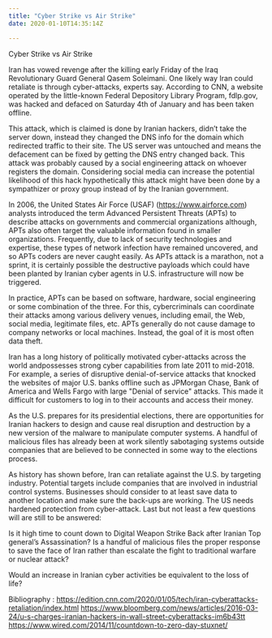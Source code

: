 ```yaml
---
title: "Cyber Strike vs Air Strike"
date: 2020-01-10T14:35:14Z

---
```


Cyber Strike vs Air Strike

Iran has vowed revenge after the killing early Friday of the Iraq Revolutionary Guard General Qasem Soleimani. 
One likely way Iran could retaliate is through cyber-attacks, experts say. According to CNN, a website operated by the little-known Federal Depository
 Library Program, fdlp.gov, was hacked and defaced on Saturday 4th of January and has been taken offline. 
 
This attack, which is claimed is done by Iranian hackers, didn’t take the server down, instead they changed the DNS info for the domain which redirected 
traffic to their site. The US server was untouched and means the defacement can be fixed by getting the DNS entry changed back.
This attack was probably caused by a social engineering attack on whoever registers the domain.
Considering social media can increase the potential likelihood of this hack hypothetically this attack might have been done by a sympathizer 
or proxy group instead of by the Iranian government.
 
 
In 2006, the United States Air Force (USAF) (https://www.airforce.com) analysts introduced the term Advanced Persistent Threats (APTs) to describe 
attacks on governments and commercial organizations although, APTs also often target the valuable information found in smaller organizations.
Frequently, due to lack of security technologies and expertise, these types of network infection have remained uncovered, and so APTs coders are never 
caught easily. As APTs attack is a marathon, not a sprint, it is certainly possible the destructive payloads which could have been planted by Iranian 
cyber agents in U.S. infrastructure will now be triggered.

In practice, APTs can be based on software, hardware, social engineering or some combination of the three. For this, cybercriminals can coordinate
 their attacks among various delivery venues, including email, the Web, social media, legitimate files, etc. APTs generally do not cause damage to 
company networks or local machines. Instead, the goal of it is most often data theft. 

Iran has a long history of politically motivated cyber-attacks across the world andpossesses strong cyber capabilities from late 2011 to mid-2018.
 For example, a series of disruptive denial-of-service attacks that knocked the websites of major U.S. banks offline such as JPMorgan Chase, Bank 
of America and Wells Fargo with large "Denial of service" attacks. This made it difficult for customers to log in to their accounts and access their 
money.

As the U.S. prepares for its presidential elections, there are opportunities for Iranian hackers to design and cause real disruption and destruction
 by a new version of the malware to manipulate computer systems. A handful of malicious files has already been at work silently sabotaging systems 
outside companies that are believed to be connected in some way to the elections process.
 
As history has shown before, Iran can retaliate against the U.S. by targeting industry. Potential targets include companies that are involved in 
industrial control systems.
Businesses should consider to at least save data to another location and make sure the back-ups are working. The US needs hardened protection from 
cyber-attack. Last but not least a few questions will are still to be answered:

Is it high time to count down to Digital Weapon Strike Back after Iranian Top general’s Assassination?
 Is a handful of malicious files the proper response to save the face of Iran rather than escalate the fight to traditional warfare or nuclear attack?

Would an increase in Iranian cyber activities be equivalent to the loss of life?

Bibliography :
https://edition.cnn.com/2020/01/05/tech/iran-cyberattacks-retaliation/index.html
https://www.bloomberg.com/news/articles/2016-03-24/u-s-charges-iranian-hackers-in-wall-street-cyberattacks-im6b43tt
https://www.wired.com/2014/11/countdown-to-zero-day-stuxnet/

